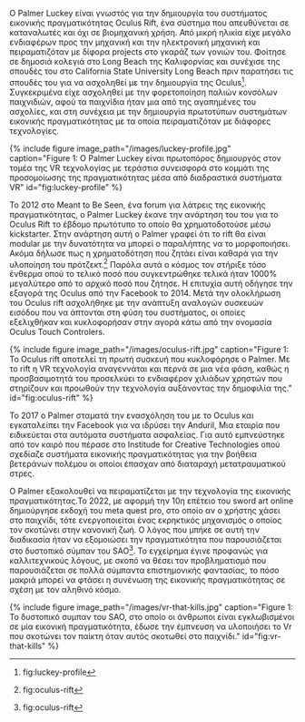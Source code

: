 Ο Palmer Luckey είναι γνωστός για την δημιουργία του συστήματος εικονικής πραγματικότητας Oculus Rift, ένα σύστημα που απευθύνεται σε καταναλωτές και όχι σε βιομηχανική χρήση. Από μικρή ηλικία είχε μεγάλο ενδιαφέρων προς την μηχανική και την ηλεκτρονική μηχανική και πειραματιζόταν με δίφορα projects στο γκαράζ των γονιών του. Φοίτησε σε δημοσιά κολεγιά στο Long Beach της Καλιφορνίας και συνέχισε της σπουδές του στο California State University Long Beach πριν παρατήσει τις σπουδές του για να ασχοληθεί με την δημιουργία της Oculus[^1]. Συγκεκριμένα είχε ασχοληθεί με την φορετοποίηση παλιών κονσόλων παιχνιδιών, αφού τα παιχνίδια ήταν μια από της αγαπημένες του ασχολίες, και στη συνέχεια με την δημιουργία πρωτοτύπων συστημάτων εικονικής πραγματικότητας με τα οποία πειραματιζόταν με διάφορες τεχνολογίες.

{% include figure image_path="/images/luckey-profile.jpg" caption="Figure 1: O Palmer Luckey είναι πρωτοπόρος δημιουργός στον τομέα της VR τεχνολογίας με τεράστια συνεισφορά στο κομμάτι της προσομοίωσης της πραγματικότητας μέσα από διαδραστικά συστήματα VR" id="fig:luckey-profile" %}

Το 2012 στο Meant to Be Seen, ένα forum για λάτρεις της εικονικής πραγματικότητας, ο Palmer Luckey έκανε την ανάρτηση του του για το Oculus Rift το έβδομο πρωτότυπο το οποίο θα χρηματοδοτούσε μέσω kickstarter. Στην ανάρτηση αυτή ο Palmer γραφεί ότι το rift θα είναι modular με την δυνατότητα να μπορεί ο παραλήπτης να το μορφοποιήσει. Ακόμα δήλωσε πως η χρηματοδότηση που ζητάει είναι καθαρά για την υλοποίηση του πρότζεκτ.[^2] Παρόλα αυτά ο κόσμος τον στήριξε τόσο ένθερμα οπού το τελικό ποσό που συγκεντρώθηκε τελικά ήταν 1000% μεγαλύτερο από το αρχικό ποσό που ζήτησε. Η επιτυχία αυτή οδήγησε την εξαγορά της Oculus από την Facebook το 2014. Μετά την ολοκλήρωση του Oculus rift ασχολήθηκε με την ανάπτυξη αναλογών συσκευών εισόδου που να άπτονται στη φύση του συστήματος, οι οποίες εξελιχθήκαν και κυκλοφορήσαν στην αγορά κάτω από την ονομασία Oculus Touch Controlers. 

{% include figure image_path="/images/oculus-rift.jpg" caption="Figure 1:  Το Oculus rift αποτελεί τη πρωτή συσκευή που κυκλοφόρησε ο Palmer. Με το rift η VR τεχνολογία αναγεννάται και περνά σε μια νέα φάση, καθώς η προσβασιμοτητά του προσελκύει το ενδιαφέρον χιλιάδων χρηστών που στηρίζουν και προωθούν την τεχνολογία αυξάνοντας την δημοφιλία της." id="fig:oculus-rift" %}

Το 2017 o Palmer σταματά την ενασχόληση του με το Oculus και εγκαταλείπει την Facebook για να ιδρύσει την Anduril, Μια εταιρία που ειδικεύεται στα αυτόματα συστήματα ασφαλείας. Για αυτό εμπνεύστηκε από τον καιρό που πέρασε στο Institude for Creative Technologies οπού σχεδίαζε συστήματα εικονικής πραγματικότητας για την βοήθεια βετεράνων πολέμου οι οποίοι έπασχαν από διαταραχή μετατραυματικού στρες.

Ο Palmer εξακολουθεί να πειραματίζεται με την τεχνολογία της εικονικής πραγματικότητας.Το 2022, με αφορμή την 10η επέτειο του sword art online δημιούργησε εκδοχή του meta quest pro, στο οποίο αν ο χρήστης χάσει στο παιχνίδι, τότε ενεργοποιείται ένας εκρηκτικός μηχανισμός ο οποίος τον σκοτώνει στην κανονική ζωή. Ο λόγος που μπήκε σε αυτή την διαδικασία ήταν να εξομοιώσει την πραγματικότητα που παρουσιάζεται στο δυστοπικό σύμπαν του SAO[^3]. Το εγχείρημα έγινε προφανώς για καλλιτεχνικούς λόγους, με σκοπό να θέσει τον προβληματισμό που παρουσιάζεται σε πολλά σύμπαντα επιστημονικής φαντασίας, το πόσο μακριά μπορεί να φτάσει η συνένωση της εικονικής πραγματικότητας σε σχέση με τον αληθινό κόσμο.

{% include figure image_path="/images/vr-that-kills.jpg" caption="Figure 1: Το δυστοπικό συμπαν του SAO, στο οποίο οι άνθρωποι είναι εγκλωβισμένοι σε μία εικονική πραγματικότητα, έδωσε την έμπνευση να υλοποιήσει το Vr που σκοτώνει τον παίκτη όταν αυτός σκοτωθεί στο παιχνίδι." id="fig:vr-that-kills" %}

[^1]: fig:luckey-profile
[^2]: fig:oculus-rift
[^3]: fig:oculus-rift

